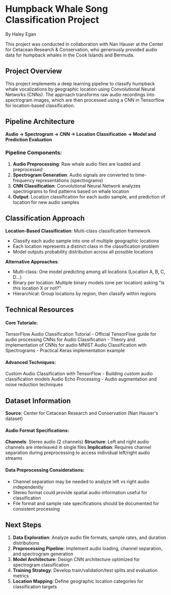 # Humpback Whale Song Classification Project

By Haley Egan

This project was conducted in collaboration with Nan Hauser at the Center for Cetacean Research & Conservation, who generously provided audio data for humpback whales in the Cook Islands and Bermuda. 

## Project Overview

This project implements a deep learning pipeline to classify humpback whale vocalizations by geographic location using Convolutional Neural Networks (CNNs). The approach transforms raw audio recordings into spectrogram images, which are then processed using a CNN in Tensorflow for location-based classification.

## Pipeline Architecture

**Audio → Spectrogram → CNN → Location Classification -> Model and Prediction Evaluation**

### Pipeline Components:

1. **Audio Preprocessing**: Raw whale audio files are loaded and preprocessed
2. **Spectrogram Generation**: Audio signals are converted to time-frequency representations (spectrograms)
3. **CNN Classification**: Convolutional Neural Network analyzes spectrograms to find patterns based on whale location
4. **Output**: Location classification for each audio sample, and prediction of location for new audio samples

## Classification Approach

**Location-Based Classification**: Multi-class classification framework

- Classify each audio sample into one of multiple geographic locations
- Each location represents a distinct class in the classification problem
- Model outputs probability distribution across all possible locations

**Alternative Approaches**:

- Multi-class: One model predicting among all locations (Location A, B, C, D...)
- Binary per location: Multiple binary models (one per location) asking "is this location X or not?"
- Hierarchical: Group locations by region, then classify within regions

## Technical Resources

#### Core Tutorials:

TensorFlow Audio Classification Tutorial - Official TensorFlow guide for audio processing
CNNs for Audio Classification - Theory and implementation of CNNs for audio
MNIST Audio Classification with Spectrograms - Practical Keras implementation example

#### Advanced Techniques:

Custom Audio Classification with TensorFlow - Building custom audio classification models
Audio Echo Processing - Audio augmentation and noise reduction techniques

## Dataset Information

**Source**: Center for Cetacean Research and Conservation (Nan Hauser's dataset)

#### Audio Format Specifications:

**Channels**: Stereo audio (2 channels)
**Structure**: Left and right audio channels are interleaved in single files
**Implication**: Requires channel separation during preprocessing to access individual left/right audio streams

#### Data Preprocessing Considerations:

- Channel separation may be needed to analyze left vs right audio independently
- Stereo format could provide spatial audio information useful for classification
- File format and sample rate specifications should be documented for consistent processing

## Next Steps

1. **Data Exploration**: Analyze audio file formats, sample rates, and duration distributions
2. **Preprocessing Pipeline**: Implement audio loading, channel separation, and spectrogram generation
3. **Model Architecture**: Design CNN architecture optimized for spectrogram classification
4. **Training Strategy**: Develop train/validation/test splits and evaluation metrics
5. **Location Mapping**: Define geographic location categories for classification targets
